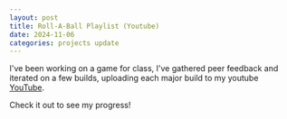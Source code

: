```yaml
---
layout: post
title: Roll-A-Ball Playlist (Youtube)
date: 2024-11-06
categories: projects update
---
```


I've been working on a game for class, I've gathered peer feedback and iterated on a few builds, uploading each major build to my youtube [YouTube](https://www.youtube.com/playlist?list=PLVq71dQTwEcshcmMSD809mfBg_lVMg7Ar). 

Check it out to see my progress!
